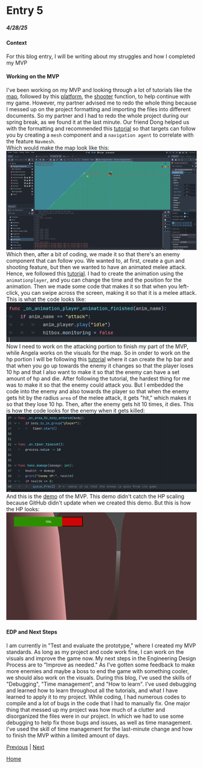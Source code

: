 # Entry 5
##### 4/28/25

#### Context
For this blog entry, I will be writing about my struggles and how I completed my MVP
#### Working on the MVP
I've been working on my MVP and looking through a lot of tutorials like the [map](https://www.youtube.com/watch?v=JxbnStn-BIY&ab_channel=LegionGames), followed by this [platform](https://www.kenney.nl/assets/platformer-kit), the [shooter](https://www.youtube.com/watch?v=OdWa6r1yI4U&ab_channel=GameStick) function, to help continue with my game. However, my partner advised me to redo the whole thing because I messed up on the project formatting and importing the files into different documents. So my partner and I had to redo the whole project during our spring break, as we found it at the last minute. Our friend Dong helped us with the formatting and recommended this [tutorial](https://www.youtube.com/watch?v=-juhGgA076E&ab_channel=DevLogLogan) so that targets can follow you by creating a `mesh` component and a `navigation agent` to correlate with the feature `Navmesh`.  
Which would make the map look like this:   
![image](https://github.com/shellyw8542/apcsa-freedom-project/blob/main/Screenshot%202025-04-27%20013115.png)
Which then, after a bit of coding, we made it so that there's an enemy component that can follow you. We wanted to, at first, create a gun and shooting feature, but then we wanted to have an animated melee attack. Hence, we followed this [tutorial](https://www.youtube.com/watch?v=qMBJaVL-vKc&ab_channel=DevLogLogan). I had to create the animation using the `animationplayer`, and you can change the time and the position for the animation. Then we made some code that makes it so that when you left-click, you can swipe across the screen, making it so that it is a melee attack.   
This is what the code looks like:  
![image](https://github.com/shellyw8542/apcsa-freedom-project/blob/main/Screenshot%202025-04-27%20012747.png)
Now I need to work on the attacking portion to finish my part of the MVP, while Angela works on the visuals for the map. So in onder to work on the hp portion I will be following this [tutorial](https://www.youtube.com/watch?v=VZ6GGl_f0hs&ab_channel=GameStick) where it can create the hp bar and that when you go up towards the enemy it changes so that the player loses 10 hp and that I also want to make it so that the enemy can have a set amount of hp and die. After following the tutorial, the hardest thing for me was to make it so that the enemy could attack you. But I embedded the code into the enemy and also towards the player so that when the enemy gets hit by the radius `area` of the melee attack, it gets "hit," which makes it so that they lose 10 hp. Then, after the enemy gets hit 10 times, it dies. This is how the code looks for the enemy when it gets killed:  
![image](https://github.com/shellyw8542/apcsa-freedom-project/blob/main/Screenshot%202025-04-27%20012941.png)
And this is the [demo](https://acoolhappy.itch.io/freedom-project?authuser=1) of the MVP. This demo didn't catch the HP scaling because GitHub didn't update when we created this demo. But this is how the HP looks:  
![image](https://github.com/shellyw8542/apcsa-freedom-project/blob/main/Screenshot%202025-04-27%20013213.png)
#### EDP and Next Steps
I am currently in "Test and evaluate the prototype," where I created my MVP standards. As long as my project and code work fine, I can work on the visuals and improve the game now. My next steps in the Engineering Design Process are to "Improve as needed." As I've gotten some feedback to make more enemies and maybe a boss to end the game with something cooler, we should also work on the visuals. During this blog, I've used the skills of "Debugging", "Time management", and "How to learn". I've used debugging and learned how to learn throughout all the tutorials, and what I have learned to apply it to my project. While coding, I had numerous codes to compile and a lot of bugs in the code that I had to manually fix. One major thing that messed up my project was how much of a clutter and disorganized the files were in our project. In which we had to use some debugging to help fix those bugs and issues, as well as time management. I've used the skill of time management for the last-minute change and how to finish the MVP within a limited amount of days.   

[Previous](entry04.md) | [Next](entry06.md)
 
[Home](../README.md)
